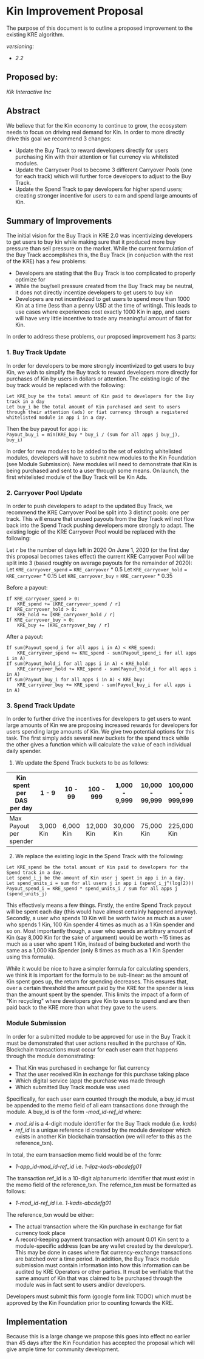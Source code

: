 # Kin Improvement Proposal
The purpose of this document is to outline a proposed improvement to the existing KRE algorithm. 

*versioning:*
- *2.2*

## Proposed by:
*Kik Interactive Inc*

## Abstract
We believe that for the Kin economy to continue to grow, the ecosystem needs to focus on driving real demand for Kin. In order to more directly drive this goal we recommend 3 changes:
- Update the Buy Track to reward developers directly for users purchasing Kin with their attention or fiat currency via whitelisted modules.
- Update the Carryover Pool to become 3 different Carryover Pools (one for each track) which will further force developers to adjust to the Buy Track.
- Update the Spend Track to pay developers for higher spend users; creating stronger incentive for users to earn and spend large amounts of Kin.

## Summary of Improvements
The initial vision for the Buy Track in KRE 2.0 was incentivizing developers to get users to buy kin while making sure that it produced more buy pressure than sell pressure on the market. While the current formulation of the Buy Track accomplishes this, the Buy Track (in conjuction with the rest of the KRE) has a few problems:
- Developers are stating that the Buy Track is too complicated to properly optimize for
- While the buy/sell pressure created from the Buy Track may be neutral, it does not directly incentize developers to get users to buy kin
- Developers are not incentivized to get users to spend more than 1000 Kin at a time (less than a penny USD at the time of writing). This leads to use cases where experiences cost exactly 1000 Kin in app, and users will have very little incentive to trade any meaningful amount of fiat for Kin.

In order to address these problems, our proposed improvement has 3 parts:
### 1. Buy Track Update
In order for developers to be more strongly incentivized to get users to buy Kin, we wish to simplify the Buy track to reward developers more directly for purchases of Kin by users in dollars or attention. The existing logic of the buy track would be replaced with the following:<br/>

`Let KRE_buy be the total amount of Kin paid to developers for the Buy track in a day`<br/>
`Let buy_i be the total amount of Kin purchased and sent to users through their attention (ads) or fiat currency through a registered whitelisted module in app i in a day.`  <br/>

Then the buy payout for app i is:  
`Payout_buy_i = min(KRE_buy * buy_i / (sum for all apps j buy_j), buy_i)`

In order for new modules to be added to the set of existing whitelisted modules, developers will have to submit new modules to the Kin Foundation (see Module Submission). New modules will need to demonstrate that Kin is being purchased and sent to a user through some means. On launch, the first whitelisted module of the Buy Track will be Kin Ads.

### 2. Carryover Pool Update
In order to push developers to adapt to the updated Buy Track, we recommend the KRE Carryover Pool be split into 3 distinct pools: one per track. This will ensure that unused payouts from the Buy Track will not flow back into the Spend Track pushing developers more strongly to adapt. The existing logic of the KRE Carryover Pool would be replaced with the following: <br/>

Let `r` be the number of days left in 2020
On June 1, 2020 (or the first day this proposal becomes takes effect) the current KRE Carryover Pool will be split into 3 (based roughly on average payouts for the remainder of 2020):
Let `KRE_carryover_spend` = `KRE_carryover` * 0.5
Let `KRE_carryover_hold` = `KRE_carryover` * 0.15
Let `KRE_carryover_buy` = `KRE_carryover` * 0.35

Before a payout:
```
If KRE_carryover_spend > 0:
    KRE_spend += [KRE_carryover_spend / r]
If KRE_carryover_hold > 0:
    KRE_hold += [KRE_carryover_hold / r]
If KRE_carryover_buy > 0:
    KRE_buy += [KRE_carryover_buy / r]
```

After a payout:
```
If sum(Payout_spend_i for all apps i in A) < KRE_spend:
    KRE_carryover_spend += KRE_spend - sum(Payout_spend_i for all apps i in A)
If sum(Payout_hold_i for all apps i in A) < KRE_hold:
    KRE_carryover_hold += KRE_spend - sum(Payout_hold_i for all apps i in A)
If sum(Payout_buy_i for all apps i in A) < KRE_buy:
    KRE_carryover_buy += KRE_spend - sum(Payout_buy_i for all apps i in A)
```

### 3. Spend Track Update
In order to further drive the incentives for developers to get users to want large amounts of Kin we are proposing increased rewards for developers for users spending large amounts of Kin.
We give two potential options for this task. The first simply adds several new buckets for the spend track while the other gives a function which will calculate the value of each individual daily spender.
1. We update the Spend Track buckets to be as follows:
  
Kin spent per DAS per day | 1 - 9 | 10 - 99 | 100 - 999 | 1,000 - 9,999 | 10,000 - 99,999 | 100,000 - 999,999 | 1,000,000+
--------------------------|-------|---------|-----------|---------------|-----------------|-------------------|-----------
Max Payout per spender | 3,000 Kin | 6,000 Kin | 12,000 Kin | 30,000 Kin | 75,000 Kin | 225,000 Kin | 750,000 Kin

2. We replace the existing logic in the Spend Track with the following:
 
`Let KRE_spend be the total amount of Kin paid to developers for the Spend track in a day.` <br/>
`Let spend_i_j be the amount of Kin user j spent in app i in a day.` <br/>
`Let spend_units_i = sum for all users j in app i (spend_i_j^(log(2)))` <br/>
`Payout_spend_i = KRE_spend * spend_units_i / sum for all apps j (spend_units_j)`

This effectively means a few things. Firstly, the entire Spend Track payout will be spent each day (this would have almost certainly happened anyway). Secondly, a user who spends 10 Kin will be worth twice as much as a user who spends 1 Kin, 100 Kin spender 4 times as much as a 1 Kin spender and so on. Most importantly though, a user who spends an arbitrary amount of Kin (say 8,000 Kin for the sake of argument) would be worth ~15 times as much as a user who spent 1 Kin, instead of being bucketed and worth the same as a 1,000 Kin Spender (only 8 times as much as a 1 Kin Spender using this formula). 

While it would be nice to have a simpler formula for calculating spenders, we think it is important for the formula to be sub-linear: as the amount of Kin spent goes up, the return for spending decreases. This ensures that, over a certain threshold the amount paid by the KRE for the spender is less than the amount spent by the spender. This limits the impact of a form of "Kin recycling" where developers give Kin to users to spend and are then paid back to the KRE more than what they gave to the users.

### Module Submission

In order for a submitted module to be approved for use in the Buy Track it must be demonstrated that user actions resulted in the purchase of Kin. Blockchain transactions must occur for each user earn that happens through the module demonstrating:
- That Kin was purchased in exchange for fiat currency
- That the user received Kin in exchange for this purchase taking place
- Which digital service (app) the purchase was made through
- Which submitted Buy Track module was used

Specifically, for each user earn counted through the module, a buy_id must be appended to the memo field of all earn transactions done through the module. A buy_id is of the form *-mod_id-ref_id* where:
- *mod_id* is a 4-digit module identifier for the Buy Track module (i.e. *kads*)
- *ref_id* is a unique reference id created by the module developer which exists in another Kin blockchain transaction (we will refer to this as the reference_txn).

In total, the earn transaction memo field would be of the form:
- *1-app_id-mod_id-ref_id* i.e. *1-lipz-kads-abcdefg01*

The transaction ref_id is a 10-digit alphanumeric identifier that must exist in the memo field of  the reference_txn. The refernce_txn must be formatted as follows:
- *1-mod_id-ref_id* i.e. *1-kads-abcdefg01*

The reference_txn would be either:
- The actual transaction where the Kin purchase in exchange for fiat currency took place
- A record-keeping payment transaction with amount 0.01 Kin sent to a module-specific address (can be any wallet created by the developer). This may be done in cases where fiat currency-exchange transactions are batched over a time period. In addition, the Buy Track module submission must contain information into how this information can be audited by KRE Operators or other parties. It must be verifiable that the same amount of Kin that was claimed to be purchased through the module was in fact sent to users and/or developers.

Developers must submit this form (google form link TODO) which must be approved by the Kin Foundation prior to counting towards the KRE.


## Implementation
Because this is a large change we propose this goes into effect no earlier than 45 days after the Kin Foundation has accepted the proposal which will give ample time for community development.
